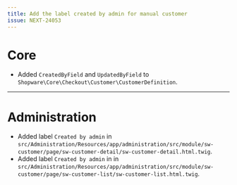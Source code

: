 ```yaml
---
title: Add the label created by admin for manual customer
issue: NEXT-24053
---
```

# Core
* Added `CreatedByField` and `UpdatedByField` to `Shopware\Core\Checkout\Customer\CustomerDefinition`.
___
# Administration
* Added label `Created by admin` in `src/Administration/Resources/app/administration/src/module/sw-customer/page/sw-customer-detail/sw-customer-detail.html.twig`.
* Added label `Created by admin` in in `src/Administration/Resources/app/administration/src/module/sw-customer/page/sw-customer-list/sw-customer-list.html.twig`.
